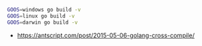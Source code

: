 ```sh
GOOS=windows go build -v
GOOS=linux go build -v
GOOS=darwin go build -v
```

* https://antscript.com/post/2015-05-06-golang-cross-compile/
